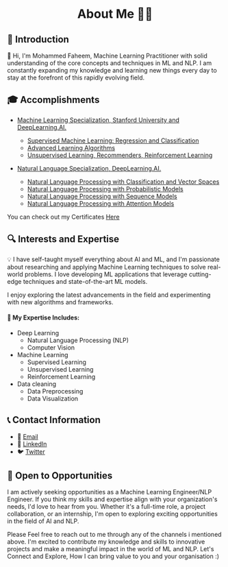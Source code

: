 <h1 align="center"> About Me 👨‍💻 </h1>

## 🌟 Introduction

👋 Hi, I'm Mohammed Faheem, Machine Learning Practitioner with solid understanding of the core concepts and techniques in ML and NLP. I am constantly expanding my knowledge and learning new things every day to stay at the forefront of this rapidly evolving field.

## 🎓 Accomplishments

-  [Machine Learning Specialization, Stanford University and DeepLearning.AI.](https://www.coursera.org/specializations/machine-learning-introduction)
    -  [Supervised Machine Learning: Regression and Classification](https://www.coursera.org/learn/machine-learning?specialization=machine-learning-introduction)
    -  [Advanced Learning Algorithms](https://www.coursera.org/learn/advanced-learning-algorithms?specialization=machine-learning-introduction)
    -  [Unsupervised Learning, Recommenders, Reinforcement Learning](https://www.coursera.org/learn/unsupervised-learning-recommenders-reinforcement-learning?specialization=machine-learning-introduction)

-  [Natural Language Specialization, DeepLearning.AI.](https://www.coursera.org/specializations/natural-language-processing)
    -  [Natural Language Processing with Classification and Vector Spaces](https://www.coursera.org/learn/classification-vector-spaces-in-nlp?specialization=natural-language-processing)
    -  [Natural Language Processing with Probabilistic Models](https://www.coursera.org/learn/probabilistic-models-in-nlp?specialization=natural-language-processing)
    -  [Natural Language Processing with Sequence Models](https://www.coursera.org/learn/sequence-models-in-nlp?specialization=natural-language-processing)
    -  [Natural Language Processing with Attention Models](https://www.coursera.org/learn/attention-models-in-nlp?specialization=natural-language-processing)
 
You can check out my Certificates [Here](https://github.com/TheFaheem/TheFaheem/tree/71607cc88cfeb8c412b3814bbd6c9b0c1b2cba3e/Certificates) 

## 🔍 Interests and Expertise

💡 I have self-taught myself everything about AI and ML, and I'm passionate about researching and applying Machine Learning techniques to solve real-world problems. I love developing ML applications that leverage cutting-edge techniques and state-of-the-art ML models.

I enjoy exploring the latest advancements in the field and experimenting with new algorithms and frameworks.

#### 🧠 My Expertise Includes:

- Deep Learning
    - Natural Language Processing (NLP)
    - Computer Vision
- Machine Learning
    - Supervised Learning
    - Unsupervised Learning
    - Reinforcement Learning
- Data cleaning
    - Data Preprocessing
    - Data Visualization

## 📞 Contact Information

- 📧 [Email](immohammedfaheem@gmail.com)  
- 🔗 [LinkedIn](https://www.linkedin.com/in/thefaheem/)  
- 🐦 [Twitter](https://twitter.com/faheem_nlp)


## 🚀 Open to Opportunities

I am actively seeking opportunities as a Machine Learning Engineer/NLP Engineer. If you think my skills and expertise align with your organization's needs, I'd love to hear from you. Whether it's a full-time role, a project collaboration, or an internship, I'm open to exploring exciting opportunities in the field of AI and NLP.

Please Feel free to reach out to me through any of the channels i mentioned above. I'm excited to contribute my knowledge and skills to innovative projects and make a meaningful impact in the world of ML and NLP. Let's Connect and Explore, How I can bring value to you and your organisation :)
